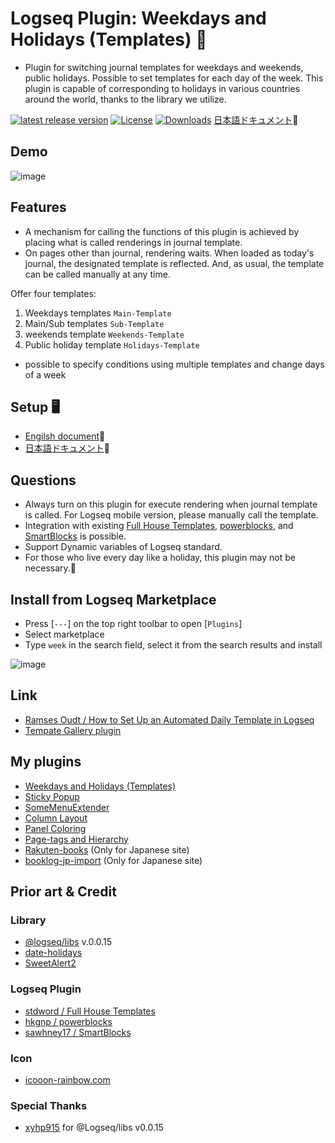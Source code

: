 # Logseq Plugin: Weekdays and Holidays (Templates) 🛌

- Plugin for switching journal templates for weekdays and weekends, public holidays. Possible to set templates for each day of the week. This plugin is capable of corresponding to holidays in various countries around the world, thanks to the library we utilize.

[![latest release version](https://img.shields.io/github/v/release/YU000jp/logseq-plugin-weekdays-and-weekends)](https://github.com/YU000jp/logseq-plugin-weekdays-and-weekends/releases)
[![License](https://img.shields.io/github/license/YU000jp/logseq-plugin-weekdays-and-weekends?color=blue)](https://github.com/YU000jp/logseq-plugin-weekdays-and-weekends/LICENSE)
[![Downloads](https://img.shields.io/github/downloads/YU000jp/logseq-plugin-weekdays-and-weekends/total.svg)](https://github.com/YU000jp/logseq-plugin-weekdays-and-weekends/releases)
 [日本語ドキュメント](https://github.com/YU000jp/logseq-plugin-weekdays-and-weekends/wiki/%E6%97%A5%E6%9C%AC%E8%AA%9E%E3%83%89%E3%82%AD%E3%83%A5%E3%83%A1%E3%83%B3%E3%83%88)📝
 
## Demo

![image](https://user-images.githubusercontent.com/111847207/235460001-a731d9eb-8b45-4c55-8789-d73e24bb655a.gif)

## Features

- A mechanism for calling the functions of this plugin is achieved by placing what is called renderings in journal template.
- On pages other than journal, rendering waits. When loaded as today's journal, the designated template is reflected. And, as usual, the template can be called manually at any time.

Offer four templates:

1. Weekdays templates `Main-Template`
1. Main/Sub templates `Sub-Template`
1. weekends template `Weekends-Template`
1. Public holiday template `Holidays-Template`

- possible to specify conditions using multiple templates and change days of a week

## Setup 🖥️

- [Engilsh document](https://github.com/YU000jp/logseq-plugin-weekdays-and-weekends/wiki/English-document)📝
- [日本語ドキュメント](https://github.com/YU000jp/logseq-plugin-weekdays-and-weekends/wiki/%E6%97%A5%E6%9C%AC%E8%AA%9E%E3%83%89%E3%82%AD%E3%83%A5%E3%83%A1%E3%83%B3%E3%83%88)📝

## Questions

- Always turn on this plugin for execute rendering when journal template is called. For Logseq mobile version, please manually call the template.
- Integration with existing [Full House Templates](https://github.com/stdword/logseq13-full-house-plugin), [powerblocks](https://github.com/hkgnp/logseq-powerblocks-plugin), and [SmartBlocks](https://github.com/sawhney17/logseq-smartblocks) is possible.
- Support Dynamic variables of Logseq standard.
- For those who live every day like a holiday, this plugin may not be necessary.🤣

## Install from Logseq Marketplace

- Press [`---`] on the top right toolbar to open [`Plugins`]
- Select marketplace
- Type `week` in the search field, select it from the search results and install

![image](https://user-images.githubusercontent.com/111847207/236143556-6404ec21-5e5f-457f-9193-f89f00330ff0.png)

## Link

- [Ramses Oudt / How to Set Up an Automated Daily Template in Logseq](https://thinkstack.club/how-to-set-up-an-automated-daily-template-in-logseq/)
- [Tempate Gallery plugin](https://github.com/dangermccann/logseq-template-gallery)

## My plugins

- [Weekdays and Holidays (Templates)](https://github.com/YU000jp/logseq-plugin-weekdays-and-weekends)
- [Sticky Popup](https://github.com/YU000jp/logseq-plugin-sticky-popup)
- [SomeMenuExtender](https://github.com/YU000jp/logseq-plugin-some-menu-extender)
- [Column Layout](https://github.com/YU000jp/Logseq-column-Layout)
- [Panel Coloring](https://github.com/YU000jp/logseq-plugin-panel-coloring)
- [Page-tags and Hierarchy](https://github.com/YU000jp/logseq-page-tags-and-hierarchy)
- [Rakuten-books](https://github.com/YU000jp/logseq-plugin-rakuten-books) (Only for Japanese site)
- [booklog-jp-import](https://github.com/YU000jp/logseq-plugin-booklog-jp-import) (Only for Japanese site)

## Prior art & Credit

### Library

- [@logseq/libs](https://logseq.github.io/plugins/) v.0.0.15
- [date-holidays](https://github.com/commenthol/date-holidays)
- [SweetAlert2](https://sweetalert2.github.io/)

### Logseq Plugin

- [stdword / Full House Templates](https://github.com/stdword/logseq13-full-house-plugin)
- [hkgnp / powerblocks](https://github.com/hkgnp/logseq-powerblocks-plugin)
- [sawhney17 / SmartBlocks](https://github.com/sawhney17/logseq-smartblocks)

### Icon

- [icooon-rainbow.com](https://icon-rainbow.com/%e3%82%a4%e3%83%93%e3%82%ad%e3%82%92%e3%81%8b%e3%81%84%e3%81%a6%e5%af%9d%e3%81%a6%e3%82%8b%e4%ba%ba%e3%81%ae%e3%82%a2%e3%82%a4%e3%82%b3%e3%83%b3%e7%b4%a0%e6%9d%90/)

### Special Thanks

- [xyhp915](https://github.com/xyhp915) for @Logseq/libs v0.0.15
